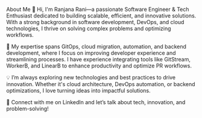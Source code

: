 About Me
👋 Hi, I'm Ranjana Rani—a passionate Software Engineer & Tech Enthusiast dedicated to building scalable, efficient, and innovative solutions. With a strong background in software development, DevOps, and cloud technologies, I thrive on solving complex problems and optimizing workflows.

🚀 My expertise spans GitOps, cloud migration, automation, and backend development, where I focus on improving developer experience and streamlining processes. I have experience integrating tools like GitStream, WorkerB, and LinearB to enhance productivity and optimize PR workflows.

💡 I’m always exploring new technologies and best practices to drive innovation. Whether it's cloud architecture, DevOps automation, or backend optimizations, I love turning ideas into impactful solutions.

📌 Connect with me on LinkedIn and let’s talk about tech, innovation, and problem-solving!